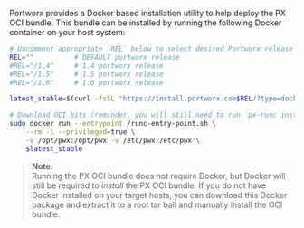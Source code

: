 Portworx provides a Docker based installation utility to help deploy the PX OCI
bundle.  This bundle can be installed by running the following Docker container
on your host system:

```bash
# Uncomment appropriate `REL` below to select desired Portworx release
REL=""          # DEFAULT portworx release
#REL="/1.4"     # 1.4 portworx release
#REL="/1.5"     # 1.5 portworx release
#REL="/1.6"     # 1.6 portworx release

latest_stable=$(curl -fsSL "https://install.portworx.com$REL/?type=dock&stork=false" | awk '/image: / {print $2}')

# Download OCI bits (reminder, you will still need to run `px-runc install ..` after this step)
sudo docker run --entrypoint /runc-entry-point.sh \
    --rm -i --privileged=true \
    -v /opt/pwx:/opt/pwx -v /etc/pwx:/etc/pwx \
    $latest_stable
```

>**Note:**<br/>Running the PX OCI bundle does not require Docker, but Docker will still be required to _install_ the PX OCI bundle.  If you do not have Docker installed on your target hosts, you can download this Docker package and extract it to a root tar ball and manually install the OCI bundle.

